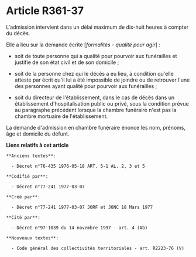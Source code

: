 # Article R361-37

L'admission intervient dans un délai maximum de dix-huit heures à compter du décès.

Elle a lieu sur la demande écrite [*formalités - qualité pour agir*] :

- soit de toute personne qui a qualité pour pourvoir aux funérailles et justifie de son état civil et de son domicile ;

- soit de la personne chez qui le décès a eu lieu, à condition qu'elle atteste par écrit qu'il lui a été impossible de
joindre ou de retrouver l'une des personnes ayant qualité pour pourvoir aux funérailles ;

- soit du directeur de l'établissement, dans le cas de décès dans un établissement d'hospitalisation public ou privé, sous la
condition prévue au paragraphe précédent lorsque la chambre funéraire n'est pas la chambre mortuaire de l'établissement.

La demande d'admission en chambre funéraire énonce les nom, prénoms, âge et domicile du défunt.

**Liens relatifs à cet article**

	**Anciens textes**:

	  - Décret n°76-435 1976-05-18 ART. 5-1 AL. 2, 3 et 5

	**Codifié par**:

	  - Décret n°77-241 1977-03-07

	**Créé par**:

	  - Décret n°77-241 1977-03-07 JORF et JONC 18 Mars 1977

	**Cité par**:

	  - Décret n°97-1039 du 14 novembre 1997 - art. 4 (Ab)

	**Nouveaux textes**:

	  - Code général des collectivités territoriales - art. R2223-76 (V)
